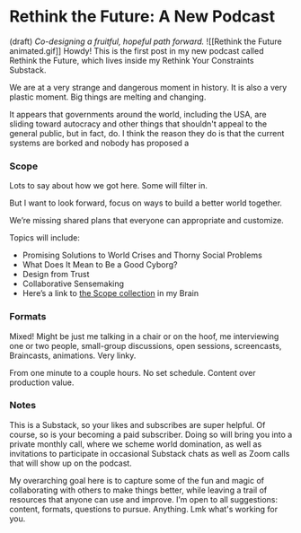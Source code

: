 # Rethink the Future: A New Podcast 
(draft) 
*Co-designing a fruitful, hopeful path forward.* 
![[Rethink the Future animated.gif]]
Howdy! This is the first post in my new podcast called Rethink the Future, which lives inside my Rethink Your Constraints Substack. 

We are at a very strange and dangerous moment in history. It is also a very plastic moment. Big things are melting and changing. 

It appears that governments around the world, including the USA, are sliding toward autocracy and other things that shouldn't appeal to the general public, but in fact, do. I think the reason they do is that the current systems are borked and nobody has proposed a 

### Scope 
Lots to say about how we got here. Some will filter in. 

But I want to look forward, focus on ways to build a better world together. 

We’re missing shared plans that everyone can appropriate and customize. 

Topics will include: 

- Promising Solutions to World Crises and Thorny Social Problems 
- What Does It Mean to Be a Good Cyborg? 
- Design from Trust 
- Collaborative Sensemaking 
- Here’s a link to [the Scope collection](https://bra.in/5vPLEJ) in my Brain

### Formats 
Mixed! Might be just me talking in a chair or on the hoof, me interviewing one or two people, small-group discussions, open sessions, screencasts, Braincasts, animations. Very linky. 

From one minute to a couple hours. No set schedule. Content over production value. 

### Notes 

This is a Substack, so your likes and subscribes are super helpful. Of course, so is your becoming a paid subscriber. Doing so will bring you into a private monthly call, where we scheme world domination, as well as invitations to participate in occasional Substack chats as well as Zoom calls that will show up on the podcast. 

My overarching goal here is to capture some of the fun and magic of collaborating with others to make things better, while leaving a trail of resources that anyone can use and improve. I’m open to all suggestions: content, formats, questions to pursue. Anything. Lmk what's working for you. 
